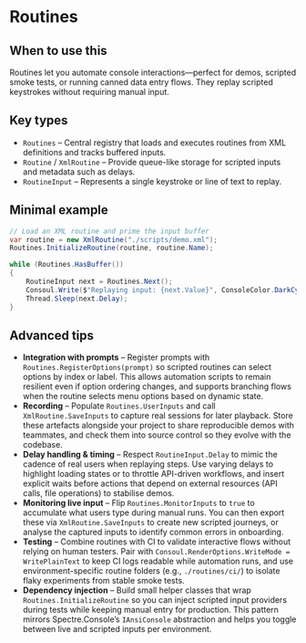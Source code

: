 # Routines

## When to use this
Routines let you automate console interactions—perfect for demos, scripted smoke tests, or running canned data entry flows. They replay scripted keystrokes without requiring manual input.

## Key types
* `Routines` – Central registry that loads and executes routines from XML definitions and tracks buffered inputs.
* `Routine` / `XmlRoutine` – Provide queue-like storage for scripted inputs and metadata such as delays.
* `RoutineInput` – Represents a single keystroke or line of text to replay.

## Minimal example
```csharp
// Load an XML routine and prime the input buffer
var routine = new XmlRoutine("./scripts/demo.xml");
Routines.InitializeRoutine(routine, routine.Name);

while (Routines.HasBuffer())
{
    RoutineInput next = Routines.Next();
    Consoul.Write($"Replaying input: {next.Value}", ConsoleColor.DarkCyan);
    Thread.Sleep(next.Delay);
}
```

## Advanced tips
* **Integration with prompts** – Register prompts with `Routines.RegisterOptions(prompt)` so scripted routines can select options by index or label. This allows automation scripts to remain resilient even if option ordering changes, and supports branching flows when the routine selects menu options based on dynamic state.
* **Recording** – Populate `Routines.UserInputs` and call `XmlRoutine.SaveInputs` to capture real sessions for later playback. Store these artefacts alongside your project to share reproducible demos with teammates, and check them into source control so they evolve with the codebase.
* **Delay handling & timing** – Respect `RoutineInput.Delay` to mimic the cadence of real users when replaying steps. Use varying delays to highlight loading states or to throttle API-driven workflows, and insert explicit waits before actions that depend on external resources (API calls, file operations) to stabilise demos.
* **Monitoring live input** – Flip `Routines.MonitorInputs` to `true` to accumulate what users type during manual runs. You can then export these via `XmlRoutine.SaveInputs` to create new scripted journeys, or analyse the captured inputs to identify common errors in onboarding.
* **Testing** – Combine routines with CI to validate interactive flows without relying on human testers. Pair with `Consoul.RenderOptions.WriteMode = WritePlainText` to keep CI logs readable while automation runs, and use environment-specific routine folders (e.g., `./routines/ci/`) to isolate flaky experiments from stable smoke tests.
* **Dependency injection** – Build small helper classes that wrap `Routines.InitializeRoutine` so you can inject scripted input providers during tests while keeping manual entry for production. This pattern mirrors Spectre.Console’s `IAnsiConsole` abstraction and helps you toggle between live and scripted inputs per environment.
